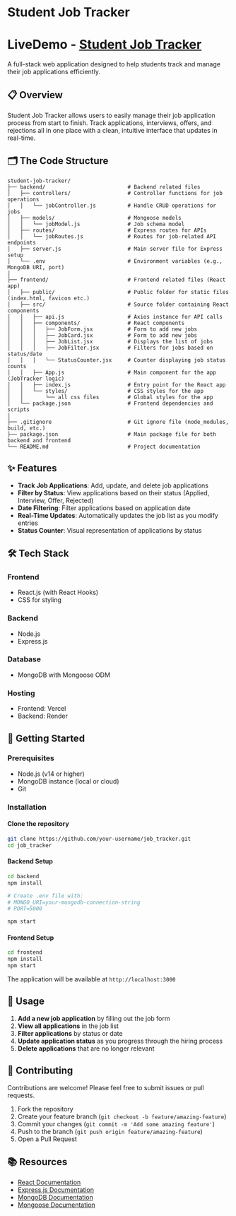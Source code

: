# Student Job Tracker
# LiveDemo - [Student Job Tracker](https://job-tracker-omega-seven.vercel.app/)

A full-stack web application designed to help students track and manage their job applications efficiently.

## 📋 Overview

Student Job Tracker allows users to easily manage their job application process from start to finish. Track applications, interviews, offers, and rejections all in one place with a clean, intuitive interface that updates in real-time.

## 🗂️ The Code Structure

```
student-job-tracker/
├── backend/                          # Backend related files
│   ├── controllers/                  # Controller functions for job operations
│   │   └── jobController.js          # Handle CRUD operations for jobs
│   ├── models/                       # Mongoose models
│   │   └── jobModel.js               # Job schema model
│   ├── routes/                       # Express routes for APIs
│   │   └── jobRoutes.js              # Routes for job-related API endpoints
│   ├── server.js                     # Main server file for Express setup
│   └── .env                          # Environment variables (e.g., MongoDB URI, port)
│
├── frontend/                         # Frontend related files (React app)
│   ├── public/                       # Public folder for static files (index.html, favicon etc.)
│   ├── src/                          # Source folder containing React components
│   │   ├── api.js                    # Axios instance for API calls
│   │   ├── components/               # React components
│   │   │   ├── JobForm.jsx           # Form to add new jobs
│   │   │   ├── JobCard.jsx           # Form to add new jobs
│   │   │   ├── JobList.jsx           # Displays the list of jobs
│   │   │   ├── JobFilter.jsx         # Filters for jobs based on status/date
│   │   │   └── StatusCounter.jsx     # Counter displaying job status counts
│   │   ├── App.js                    # Main component for the app (JobTracker logic)
│   │   ├── index.js                  # Entry point for the React app
│   │   └── styles/                   # CSS styles for the app
│   │       └── all css files         # Global styles for the app
│   └── package.json                  # Frontend dependencies and scripts
│
├── .gitignore                        # Git ignore file (node_modules, build, etc.)
├── package.json                      # Main package file for both backend and frontend
└── README.md                         # Project documentation
```

## ✨ Features

- **Track Job Applications**: Add, update, and delete job applications
- **Filter by Status**: View applications based on their status (Applied, Interview, Offer, Rejected)
- **Date Filtering**: Filter applications based on application date
- **Real-Time Updates**: Automatically updates the job list as you modify entries
- **Status Counter**: Visual representation of applications by status

## 🛠️ Tech Stack

### Frontend
- React.js (with React Hooks)
- CSS for styling

### Backend
- Node.js
- Express.js

### Database
- MongoDB with Mongoose ODM

### Hosting
- Frontend: Vercel
- Backend: Render

## 🚀 Getting Started

### Prerequisites
- Node.js (v14 or higher)
- MongoDB instance (local or cloud)
- Git

### Installation

#### Clone the repository
```bash
git clone https://github.com/your-username/job_tracker.git
cd job_tracker
```

#### Backend Setup
```bash
cd backend
npm install

# Create .env file with:
# MONGO_URI=your-mongodb-connection-string
# PORT=5000

npm start
```

#### Frontend Setup
```bash
cd frontend
npm install
npm start
```

The application will be available at `http://localhost:3000`

## 📱 Usage

1. **Add a new job application** by filling out the job form
2. **View all applications** in the job list
3. **Filter applications** by status or date
4. **Update application status** as you progress through the hiring process
5. **Delete applications** that are no longer relevant

## 🤝 Contributing

Contributions are welcome! Please feel free to submit issues or pull requests.

1. Fork the repository
2. Create your feature branch (`git checkout -b feature/amazing-feature`)
3. Commit your changes (`git commit -m 'Add some amazing feature'`)
4. Push to the branch (`git push origin feature/amazing-feature`)
5. Open a Pull Request

## 📚 Resources
- [React Documentation](https://reactjs.org/docs/getting-started.html)
- [Express.js Documentation](https://expressjs.com/)
- [MongoDB Documentation](https://docs.mongodb.com/)
- [Mongoose Documentation](https://mongoosejs.com/docs/)
